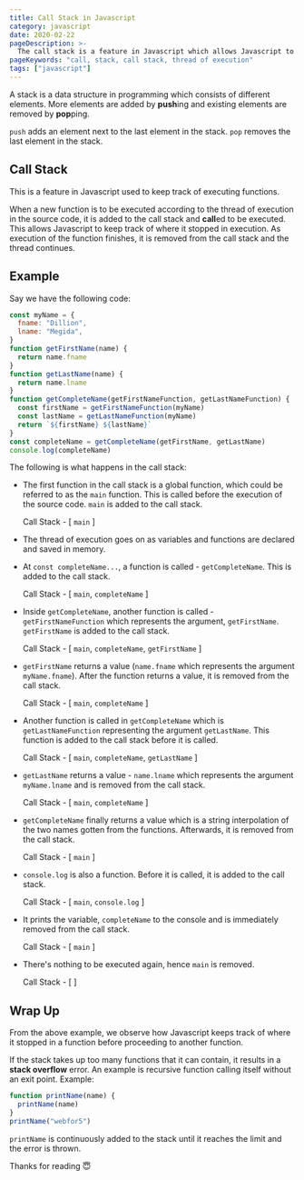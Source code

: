 ```yaml
---
title: Call Stack in Javascript
category: javascript
date: 2020-02-22
pageDescription: >-
  The call stack is a feature in Javascript which allows Javascript to keep track of executing functions in the thread of execution of a source code.
pageKeywords: "call, stack, call stack, thread of execution"
tags: ["javascript"]
---
```


A stack is a data structure in programming which consists of different elements. More elements are added by **push**ing and existing elements are removed by **pop**ping.

`push` adds an element next to the last element in the stack. `pop` removes the last element in the stack.

## Call Stack

This is a feature in Javascript used to keep track of executing functions.

When a new function is to be executed according to the thread of execution in the source code, it is added to the call stack and **call**ed to be executed. This allows Javascript to keep track of where it stopped in execution. As execution of the function finishes, it is removed from the call stack and the thread continues.

## Example

Say we have the following code:

```js
const myName = {
  fname: "Dillion",
  lname: "Megida",
}
function getFirstName(name) {
  return name.fname
}
function getLastName(name) {
  return name.lname
}
function getCompleteName(getFirstNameFunction, getLastNameFunction) {
  const firstName = getFirstNameFunction(myName)
  const lastName = getLastNameFunction(myName)
  return `${firstName} ${lastName}`
}
const completeName = getCompleteName(getFirstName, getLastName)
console.log(completeName)
```

The following is what happens in the call stack:

- The first function in the call stack is a global function, which could be referred to as the `main` function. This is called before the execution of the source code. `main` is added to the call stack.

  Call Stack - [ `main` ]

- The thread of execution goes on as variables and functions are declared and saved in memory.
- At `const completeName...`, a function is called - `getCompleteName`. This is added to the call stack.

  Call Stack - [ `main`, `completeName` ]

- Inside `getCompleteName`, another function is called - `getFirstNameFunction` which represents the argument, `getFirstName`. `getFirstName` is added to the call stack.

  Call Stack - [ `main`, `completeName`, `getFirstName` ]

- `getFirstName` returns a value (`name.fname` which represents the argument `myName.fname`). After the function returns a value, it is removed from the call stack.

  Call Stack - [ `main`, `completeName` ]

- Another function is called in `getCompleteName` which is `getLastNameFunction` representing the argument `getLastName`. This function is added to the call stack before it is called.

  Call Stack - [ `main`, `completeName`, `getLastName` ]

- `getLastName` returns a value - `name.lname` which represents the argument `myName.lname` and is removed from the call stack.

  Call Stack - [ `main`, `completeName` ]

- `getCompleteName` finally returns a value which is a string interpolation of the two names gotten from the functions. Afterwards, it is removed from the call stack.

  Call Stack - [ `main` ]

- `console.log` is also a function. Before it is called, it is added to the call stack.

  Call Stack - [ `main`, `console.log` ]

- It prints the variable, `completeName` to the console and is immediately removed from the call stack.

  Call Stack - [ `main` ]

- There's nothing to be executed again, hence `main` is removed.

  Call Stack - [ ]

## Wrap Up

From the above example, we observe how Javascript keeps track of where it stopped in a function before proceeding to another function.

If the stack takes up too many functions that it can contain, it results in a **stack overflow** error. An example is recursive function calling itself without an exit point. Example:

```js
function printName(name) {
  printName(name)
}
printName("webfor5")
```

`printName` is continuously added to the stack until it reaches the limit and the error is thrown.

Thanks for reading 😇
